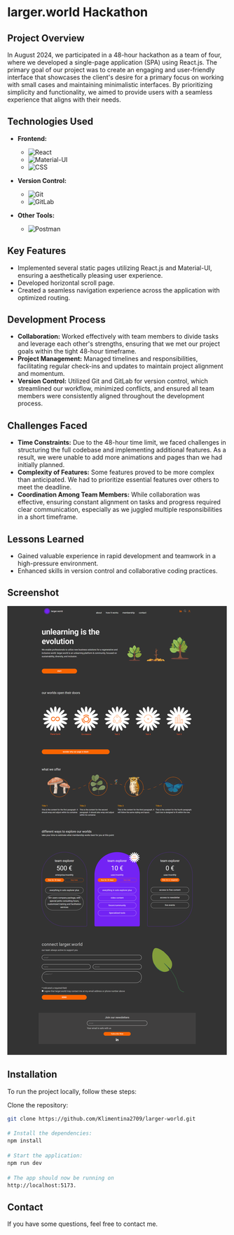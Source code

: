 # larger.world Hackathon

## Project Overview

In August 2024, we participated in a 48-hour hackathon as a team of four, where we developed a single-page application (SPA) using React.js. The primary goal of our project was to create an engaging and user-friendly interface that showcases the client's desire for a primary focus on working with small cases and maintaining minimalistic interfaces. By prioritizing simplicity and functionality, we aimed to provide users with a seamless experience that aligns with their needs.

## Technologies Used

- **Frontend:**
  - ![React](https://img.shields.io/badge/React-61DAFB?style=flat-square&logo=react&logoColor=black)
  - ![Material-UI](https://img.shields.io/badge/Material--UI-0081CB?style=flat-square&logo=mui&logoColor=white)
  - ![CSS](https://img.shields.io/badge/CSS-1572B6?style=flat-square&logo=css3&logoColor=white)
- **Version Control:**

  - ![Git](https://img.shields.io/badge/Git-F05032?style=flat-square&logo=git&logoColor=white)
  - ![GitLab](https://img.shields.io/badge/GitLab-FCA121?style=flat-square&logo=gitlab&logoColor=white)

- **Other Tools:**
  - ![Postman](https://img.shields.io/badge/Postman-FF6C37?style=flat-square&logo=postman&logoColor=white)

## Key Features

- Implemented several static pages utilizing React.js and Material-UI, ensuring a aesthetically pleasing user experience.
- Developed horizontal scroll page.
- Created a seamless navigation experience across the application with optimized routing.

## Development Process

- **Collaboration:** Worked effectively with team members to divide tasks and leverage each other's strengths, ensuring that we met our project goals within the tight 48-hour timeframe.
- **Project Management:** Managed timelines and responsibilities, facilitating regular check-ins and updates to maintain project alignment and momentum.
- **Version Control:** Utilized Git and GitLab for version control, which streamlined our workflow, minimized conflicts, and ensured all team members were consistently aligned throughout the development process.

## Challenges Faced

- **Time Constraints:** Due to the 48-hour time limit, we faced challenges in structuring the full codebase and implementing additional features. As a result, we were unable to add more animations and pages than we had initially planned.
- **Complexity of Features:** Some features proved to be more complex than anticipated. We had to prioritize essential features over others to meet the deadline.
- **Coordination Among Team Members:** While collaboration was effective, ensuring constant alignment on tasks and progress required clear communication, especially as we juggled multiple responsibilities in a short timeframe.

## Lessons Learned

- Gained valuable experience in rapid development and teamwork in a high-pressure environment.
- Enhanced skills in version control and collaborative coding practices.

## Screenshot

![Landing Page Screenshot](public/img/screenshot.png)

## Installation

To run the project locally, follow these steps:

Clone the repository:

```bash
git clone https://github.com/Klimentina2709/larger-world.git

# Install the dependencies:
npm install

# Start the application:
npm run dev

# The app should now be running on
http://localhost:5173.

```

## Contact

If you have some questions, feel free to contact me.
